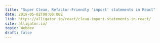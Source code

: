 ```yaml
---
title: "Super Clean, Refactor-Friendly 'import' statements in React"
date: 2019-05-02T00:00:00Z
link: https://alligator.io/react/clean-import-statements-in-react/
site: alligator.io/
topic: Webdev
draft: false
---
```

